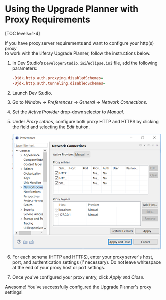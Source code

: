 # Using the Upgrade Planner with Proxy Requirements

[TOC levels=1-4]

If you have proxy server requirements and want to configure your http(s) proxy		
to work with the Liferay Upgrade Planner, follow the instructions below.

1.  In Dev Studio's `DeveloperStudio.ini`/`eclipse.ini` file, add the following
    parameters:

    ```ini
    -Djdk.http.auth.proxying.disabledSchemes=
    -Djdk.http.auth.tunneling.disabledSchemes=
    ```

2.  Launch Dev Studio.

3.  Go to *Window* &rarr; *Preferences* &rarr; *General* &rarr; *Network
    Connections*.

4.  Set the *Active Provider* drop-down selector to *Manual*.

5.  Under *Proxy entries*, configure both proxy HTTP and HTTPS by clicking the
    field and selecting the *Edit* button.

    ![Figure 1: You can configure your proxy settings in Dev Studio's Network Connections menu.](../../../images/upgrade-planner-proxy.png)

6.  For each schema (HTTP and HTTPS), enter your proxy server's host, port, and
    authentication settings (if necessary). Do not leave whitespace at the end
    of your proxy host or port settings.

7.  Once you've configured your proxy entry, click *Apply and Close*.

Awesome! You've successfully configured the Upgrade Planner's proxy settings!
